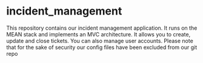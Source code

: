 # incident_management
This repository contains our incident management application.
It runs on the MEAN stack and implements an MVC architecture.
It allows you to create, update and close tickets.
You can also manage user accounts.
Please note that for the sake of security our config files have been excluded from our
git repo
